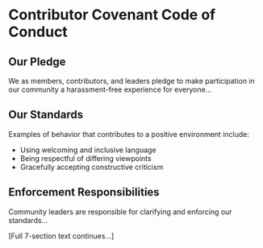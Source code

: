 # Contributor Covenant Code of Conduct

## Our Pledge
We as members, contributors, and leaders pledge to make participation in our community a harassment-free experience for everyone...

## Our Standards
Examples of behavior that contributes to a positive environment include:
* Using welcoming and inclusive language
* Being respectful of differing viewpoints
* Gracefully accepting constructive criticism

## Enforcement Responsibilities
Community leaders are responsible for clarifying and enforcing our standards...

[Full 7-section text continues...]
